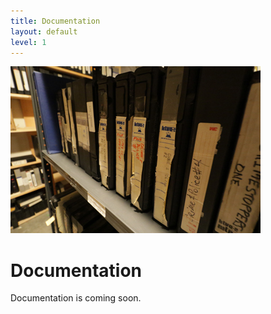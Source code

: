 ```yaml
---
title: Documentation
layout: default
level: 1
---
```


![Tape Stacks](/images/tape-row.jpg)

# Documentation

Documentation is coming soon.

